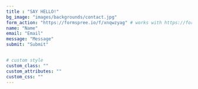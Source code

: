 ```yaml
---
title : "SAY HELLO!"
bg_image: "images/backgrounds/contact.jpg"
form_action: "https://formspree.io/f/xnqwzyag" # works with https://formspree
name: "Name"
email: "Email"
message: "Message"
submit: "Submit"


# custom style
custom_class: ""
custom_attributes: ""
custom_css: ""
---
```

